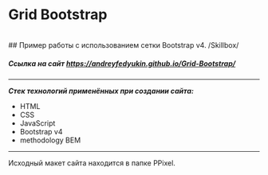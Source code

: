 # Grid Bootstrap
<br>
## Пример работы с использованием сетки Bootstrap v4. /Skillbox/

##### Ссылка на сайт https://andreyfedyukin.github.io/Grid-Bootstrap/

---

**_Стек технологий применённых при создании сайта:_**

- HTML
- CSS
- JavaScript
- Bootstrap v4
- methodology BEM

___

Исходный макет сайта находится в папке PPixel.
